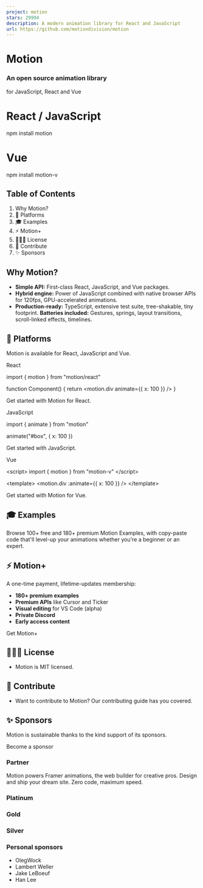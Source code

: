 ```yaml
---
project: motion
stars: 29994
description: A modern animation library for React and JavaScript
url: https://github.com/motiondivision/motion
---
```


  
Motion
=========

### An open source animation library  
for JavaScript, React and Vue

# React / JavaScript
npm install motion

# Vue
npm install motion-v

Table of Contents
-----------------

1.  Why Motion?
2.  🍦 Platforms
3.  🎓 Examples
4.  ⚡️ Motion+
5.  👩🏻‍⚖️ License
6.  💎 Contribute
7.  ✨ Sponsors

Why Motion?
-----------

-   **Simple API:** First-class React, JavaScript, and Vue packages.
-   **Hybrid engine:** Power of JavaScript combined with native browser APIs for 120fps, GPU-accelerated animations.
-   **Production-ready:** TypeScript, extensive test suite, tree-shakable, tiny footprint. **Batteries included:** Gestures, springs, layout transitions, scroll-linked effects, timelines.

🍦 Platforms
------------

Motion is available for React, JavaScript and Vue.

React

import { motion } from "motion/react"

function Component() {
    return <motion.div animate\={{ x: 100 }} />
}

Get started with Motion for React.

JavaScript

import { animate } from "motion"

animate("#box", { x: 100 })

Get started with JavaScript.

Vue

<script\>
    import { motion } from "motion-v"
</script\>

<template\> <motion.div :animate\={{ x: 100 }} /> </template\>

Get started with Motion for Vue.

🎓 Examples
-----------

Browse 100+ free and 180+ premium Motion Examples, with copy-paste code that'll level-up your animations whether you're a beginner or an expert.

⚡️ Motion+
----------

A one-time payment, lifetime-updates membership:

-   **180+ premium examples**
-   **Premium APIs** like Cursor and Ticker
-   **Visual editing** for VS Code (alpha)
-   **Private Discord**
-   **Early access content**

Get Motion+

👩🏻‍⚖️ License
---------------

-   Motion is MIT licensed.

💎 Contribute
-------------

-   Want to contribute to Motion? Our contributing guide has you covered.

✨ Sponsors
----------

Motion is sustainable thanks to the kind support of its sponsors.

Become a sponsor

### Partner

Motion powers Framer animations, the web builder for creative pros. Design and ship your dream site. Zero code, maximum speed.

### Platinum

### Gold

### Silver

### Personal sponsors

-   OlegWock
-   Lambert Weller
-   Jake LeBoeuf
-   Han Lee
